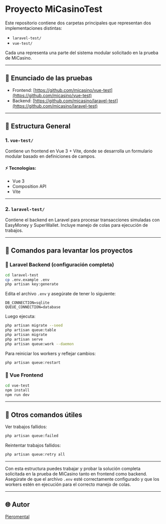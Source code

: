 # Proyecto MiCasinoTest

Este repositorio contiene dos carpetas principales que representan dos implementaciones distintas:

* `laravel-test/`
* `vue-test/`

Cada una representa una parte del sistema modular solicitado en la prueba de MiCasino.

---

## 📌 Enunciado de las pruebas

* Frontend: [https://github.com/micasino/vue-test](https://github.com/micasino/vue-test)
* Backend: [https://github.com/micasino/laravel-test](https://github.com/micasino/laravel-test)

---

## 📂 Estructura General

### 1. `vue-test/`

Contiene un frontend en Vue 3 + Vite, donde se desarrolla un formulario modular basado en definiciones de campos.

#### ⚡ Tecnologías:

* Vue 3
* Composition API
* Vite

---

### 2. `laravel-test/`

Contiene el backend en Laravel para procesar transacciones simuladas con EasyMoney y SuperWallet. Incluye manejo de colas para ejecución de trabajos.

---

## 🚀 Comandos para levantar los proyectos

### 🔧 Laravel Backend (configuración completa)

```bash
cd laravel-test
cp .env.example .env
php artisan key:generate
```

Edita el archivo `.env` y asegúrate de tener lo siguiente:

```env
DB_CONNECTION=sqlite
QUEUE_CONNECTION=database
```

Luego ejecuta:

```bash
php artisan migrate --seed
php artisan queue:table
php artisan migrate
php artisan serve
php artisan queue:work --daemon
```

Para reiniciar los workers y reflejar cambios:

```bash
php artisan queue:restart
```

### 🔧 Vue Frontend

```bash
cd vue-test
npm install
npm run dev
```

---

## 📌 Otros comandos útiles

Ver trabajos fallidos:

```bash
php artisan queue:failed
```

Reintentar trabajos fallidos:

```bash
php artisan queue:retry all
```

---

Con esta estructura puedes trabajar y probar la solución completa solicitada en la prueba de MiCasino tanto en frontend como backend. Asegúrate de que el archivo `.env` esté correctamente configurado y que los workers estén en ejecución para el correcto manejo de colas.

---

## 🌐 Autor

[Pieromental](https://github.com/Pieromental)
